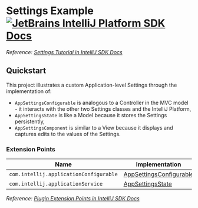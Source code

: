 # Settings Example [![JetBrains IntelliJ Platform SDK Docs](https://jb.gg/badges/docs.svg)][docs]
*Reference: [Settings Tutorial in IntelliJ SDK Docs][docs:settings_tutorial]*

## Quickstart

This project illustrates a custom Application-level Settings through the implementation of:
- `AppSettingsConfigurable` is analogous to a Controller in the MVC model - it interacts with the other two Settings classes and the IntelliJ Platform,
- `AppSettingsState` is like a Model because it stores the Settings persistently,
- `AppSettingsComponent` is similar to a View because it displays and captures edits to the values of the Settings.

### Extension Points

| Name                                   | Implementation                                          | Extension Point Class                                    |
| -------------------------------------- | ------------------------------------------------------- | -------------------------------------------------------- |
| `com.intellij.applicationConfigurable` | [AppSettingsConfigurable][file:AppSettingsConfigurable] | [Configurable][sdk:Configurable]                         |
| `com.intellij.applicationService`      | [AppSettingsState][file:AppSettingsState]               | [PersistentStateComponent][sdk:PersistentStateComponent] |

*Reference: [Plugin Extension Points in IntelliJ SDK Docs][docs:ep]*


[docs]: https://www.jetbrains.org/intellij/sdk/docs
[docs:settings_tutorial]: https://jetbrains.org/intellij/sdk/docs/tutorials/settings_tutorial.html
[docs:ep]: https://www.jetbrains.org/intellij/sdk/docs/basics/plugin_structure/plugin_extensions.html

[file:AppSettingsConfigurable]: ./src/main/java/org/intellij/sdk/settings/AppSettingsConfigurable.java
[file:AppSettingsState]: ./src/main/java/org/intellij/sdk/settings/AppSettingsState.java

[sdk:Configurable]: upsource:///platform/platform-api/src/com/intellij/openapi/options/Configurable.java
[sdk:PersistentStateComponent]: upsource:///platform/projectModel-api/src/com/intellij/openapi/components/PersistentStateComponent.java
